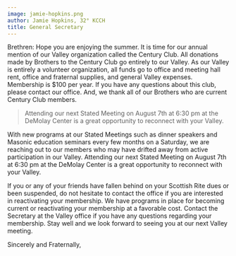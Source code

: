 ```yaml
---
image: jamie-hopkins.png
author: Jamie Hopkins, 32° KCCH
title: General Secretary
---
```


Brethren: Hope you are enjoying the summer. It is time for our annual mention of our Valley organization called the Century Club. All donations made by Brothers to the Century Club go entirely to our Valley. As our Valley is entirely a volunteer organization, all funds go to office and meeting hall rent, office and fraternal supplies, and general Valley expenses. Membership is $100 per year. If you have any questions about this club, please contact our office. And, we thank all of  our Brothers who are current Century Club members. 

>  Attending our next Stated Meeting on August 7th at 6:30 pm at the DeMolay Center is a great opportunity to reconnect with your Valley. 
   
With new programs at our Stated Meetings such as dinner speakers and Masonic education seminars every few months on a Saturday, we are reaching out to our members who may have drifted away from active participation in our Valley. Attending our next Stated Meeting on August 7th at 6:30 pm at the DeMolay Center is a great opportunity to reconnect with your Valley. 

If you or any of your friends have fallen behind on your Scottish Rite dues or been suspended, do not hesitate to contact the office if you are interested in reactivating your membership. We have programs in place for becoming current or reactivating your membership at a favorable cost. Contact the Secretary at the Valley office if you have any questions regarding your membership. Stay well and we look forward to seeing you at our next Valley meeting.

Sincerely and Fraternally,